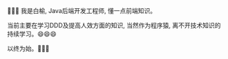 👋👋👋 我是白榆, Java后端开发工程师, 懂一点前端知识。  

当前主要在学习DDD及提高人效方面的知识, 当然作为程序猿, 离不开技术知识的持续学习。😄😄😄

以终为始。💪💪💪

<!--
**xiaofeng333/xiaofeng333** is a ✨ _special_ ✨ repository because its `README.md` (this file) appears on your GitHub profile.

Here are some ideas to get you started:

- 🔭 I’m currently working on ...
- 🌱 I’m currently learning ...
- 👯 I’m looking to collaborate on ...
- 🤔 I’m looking for help with ...
- 💬 Ask me about ...
- 📫 How to reach me: ...
- 😄 Pronouns: ...
- ⚡ Fun fact: ...
-->
